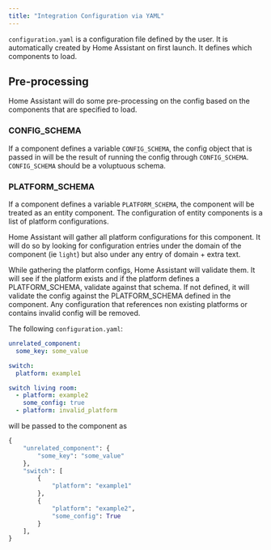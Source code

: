 ```yaml
---
title: "Integration Configuration via YAML"
---
```


`configuration.yaml` is a configuration file defined by the user. It is automatically created by Home Assistant on first launch. It defines which components to load.

## Pre-processing

Home Assistant will do some pre-processing on the config based on the components that are specified to load.

### CONFIG_SCHEMA

If a component defines a variable `CONFIG_SCHEMA`, the config object that is passed in will be the result of running the config through `CONFIG_SCHEMA`. `CONFIG_SCHEMA` should be a voluptuous schema.

### PLATFORM_SCHEMA

If a component defines a variable `PLATFORM_SCHEMA`, the component will be treated as an entity component. The configuration of entity components is a list of platform configurations.

Home Assistant will gather all platform configurations for this component. It will do so by looking for configuration entries under the domain of the component (ie `light`) but also under any entry of domain + extra text.

While gathering the platform configs, Home Assistant will validate them. It will see if the platform exists and if the platform defines a PLATFORM_SCHEMA, validate against that schema. If not defined, it will validate the config against the PLATFORM_SCHEMA defined in the component. Any configuration that references non existing platforms or contains invalid config will be removed.

The following `configuration.yaml`:

```yaml
unrelated_component:
  some_key: some_value

switch:
  platform: example1

switch living room:
  - platform: example2
    some_config: true
  - platform: invalid_platform
```

will be passed to the component as

```python
{
    "unrelated_component": {
        "some_key": "some_value"
    },
    "switch": [
        {
            "platform": "example1"
        },
        {
            "platform": "example2",
            "some_config": True
        }
    ],
}
```
